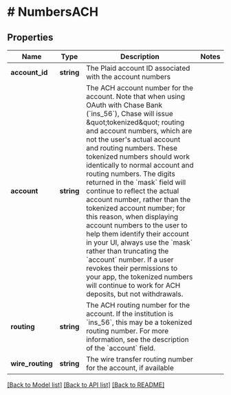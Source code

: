 # # NumbersACH

## Properties

Name | Type | Description | Notes
------------ | ------------- | ------------- | -------------
**account_id** | **string** | The Plaid account ID associated with the account numbers |
**account** | **string** | The ACH account number for the account.  Note that when using OAuth with Chase Bank (&#x60;ins_56&#x60;), Chase will issue \&quot;tokenized\&quot; routing and account numbers, which are not the user&#39;s actual account and routing numbers. These tokenized numbers should work identically to normal account and routing numbers. The digits returned in the &#x60;mask&#x60; field will continue to reflect the actual account number, rather than the tokenized account number; for this reason, when displaying account numbers to the user to help them identify their account in your UI, always use the &#x60;mask&#x60; rather than truncating the &#x60;account&#x60; number. If a user revokes their permissions to your app, the tokenized numbers will continue to work for ACH deposits, but not withdrawals. |
**routing** | **string** | The ACH routing number for the account. If the institution is &#x60;ins_56&#x60;, this may be a tokenized routing number. For more information, see the description of the &#x60;account&#x60; field. |
**wire_routing** | **string** | The wire transfer routing number for the account, if available |

[[Back to Model list]](../../README.md#models) [[Back to API list]](../../README.md#endpoints) [[Back to README]](../../README.md)
